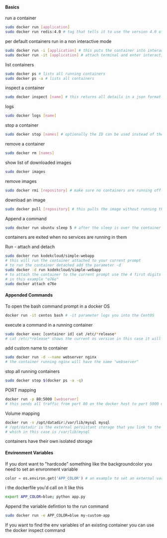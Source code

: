 #### Basics
run a container
```bash
sudo docker run [application]
sudo docker run redis:4.0 # tag that tells it to use the version 4.0 of the application redis
```
per default containers run in a non interactive mode
```bash
sudo docker run -i [application] # this puts the container into interactive mode
sudo docker run -it [application] # attach terminal and enter interactive mode
```

list containers
```bash
sudo docker ps # lists all running containers
sudo docker ps -a # lists all containers
```

inspect a container
```bash
sudo docker inspect [name] # this returns all details in a json format
```

logs
```bash
sudo docker logs [name]
```

stop a container
```bash
sudo docker stop [names] # optionally the ID can be used instead of the name
```

remove a container
```bash
sudo docker rm [names]
```

show list of downloaded images
```bash
sudo docker images
```

remove images
```bash
sudo docker rmi [repository] # make sure no containers are running off of this image
```

download an image
```bash
sudo docker pull [repository] # this pulls the image without running the container
```

Append a command
```bash
sudo docker run ubuntu sleep 5 # after the sleep is over the container is exited
```
containers are exited when no services are running in them

Run - attach and detach
```bash
sudo docker run kodekcloud/simple-webapp 
# this will run the container attached to your current prompt
# to run the container detached add the parameter -d
sudo docker -d run kodekcloud/simple-webapp
# to attach the container to the current prompt use the 4 first digits of the id
# in this example "e76e"
sudo docker attach e76e
```

#### Appended Commands
To open the bash command prompt in a docker OS
```bash
docker run -it centos bash # -it parameter logs you into the CentOS
```

execute a command in a running container
```bash
sudo docker exec [container id] cat /etc/*release* 
# cat /etc/*release* shows the current os version in this case it will show the containers os
```

add custom name to container
```bash
sudo docker run -d --name webserver nginx
# the container running nginx will have the name "webserver"
```

stop all running containers
```bash
sudo docker stop $(docker ps -a -q)
```

PORT mapping
```bash
docker run -p 80:5000 [webserver]
# this sends all traffic from port 80 on the docker host to port 5000 on the container
```

Volume mapping
```bash
docker run -v /opt/datadir:/var/lib/mysql mysql
# /opt/datadir is the external persistant storage that you link to the dockers storage
# which in this case is /var/lib/mysql
```
containers have their own isolated storage
#### Environment Variables

If you dont want to "hardcode" something like the backgroundcolor you need to set an envronment variable
```python
color = os.environ.get('APP_COLOR') # an example to set an external variable
```

i the dockerfile you'd call on it like this
```bash
export APP_COLOR=blue; python app.py
```

Append the variable defintion to the run command
```bash
sudo docker run -e APP_COLOR=blue my-custom-app
```

If you want to find the env variables of an existing container you can use the docker inspect command